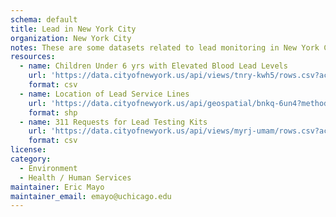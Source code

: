 ```yaml
---
schema: default
title: Lead in New York City
organization: New York City
notes: These are some datasets related to lead monitoring in New York City
resources:
  - name: Children Under 6 yrs with Elevated Blood Lead Levels
    url: 'https://data.cityofnewyork.us/api/views/tnry-kwh5/rows.csv?accessType=DOWNLOAD&bom=true&format=true'
    format: csv
  - name: Location of Lead Service Lines
    url: 'https://data.cityofnewyork.us/api/geospatial/bnkq-6un4?method=export&format=Shapefile'
    format: shp
  - name: 311 Requests for Lead Testing Kits
    url: 'https://data.cityofnewyork.us/api/views/myrj-umam/rows.csv?accessType=DOWNLOAD&bom=true&format=true'
    format: csv
license:
category:
  - Environment
  - Health / Human Services
maintainer: Eric Mayo
maintainer_email: emayo@uchicago.edu
---
```

